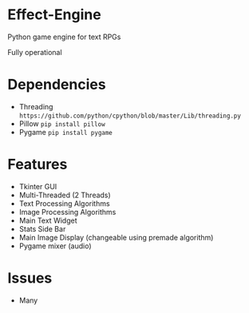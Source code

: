 # Effect-Engine
Python game engine for text RPGs

Fully operational

# Dependencies
- Threading ```https://github.com/python/cpython/blob/master/Lib/threading.py```
- Pillow ```pip install pillow```
- Pygame ```pip install pygame```

# Features
- Tkinter GUI
- Multi-Threaded (2 Threads)
- Text Processing Algorithms
- Image Processing Algorithms
- Main Text Widget
- Stats Side Bar
- Main Image Display (changeable using premade algorithm)
- Pygame mixer (audio)

# Issues
- Many
